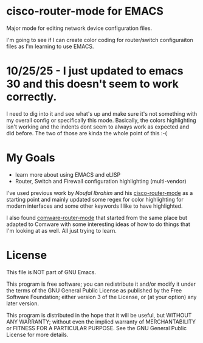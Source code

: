 # cisco-router-mode for EMACS
Major mode for editing network device configuration files.

I'm going to see if I can create color coding for router/switch configuraiton files as I'm learning to use EMACS.

# 10/25/25 - I just updated to emacs 30 and this doesn't seem to work correctly.
I need to dig into it and see what's up and make sure it's not something with my overall config or specifically this mode. Basically, the colors highlighting isn't working and the indents dont seem to always work as expected and did before. The two of those are kinda the whole point of this :-(

# My Goals
 - learn more about using EMACS and eLISP
 - Router, Switch and Firewall configuration highlighting (multi-vendor)

I've used previous work by *Noufal Ibrahim* and his [cisco-router-mode](https://www.emacswiki.org/emacs/cisco-router-mode.el) as a starting point and mainly updated some regex for color highlighting for modern interfaces and some other keywords I like to have highlighted.

I also found [comware-router-mode](https://github.com/daviderestivo/comware-router-mode/blob/master/comware-router-mode.el) that started from the same place but adapted to Comware with some interesting ideas of how to do things that I'm looking at as well. All just trying to learn.

# License
 This file is NOT part of GNU Emacs.

 This program is free software; you can redistribute it and/or
 modify it under the terms of the GNU General Public License
 as published by the Free Software Foundation; either version 3
 of the License, or (at your option) any later version.

 This program is distributed in the hope that it will be useful,
 but WITHOUT ANY WARRANTY; without even the implied warranty of
 MERCHANTABILITY or FITNESS FOR A PARTICULAR PURPOSE.  See the
 GNU General Public License for more details.
